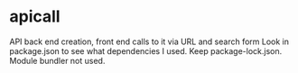 # apicall
API back end creation, front end calls to it via URL and search form
Look in package.json to see what dependencies I used.
Keep package-lock.json.
Module bundler not used.
